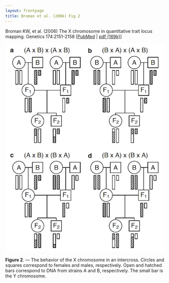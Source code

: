 ```yaml
---
layout: frontpage
title: Broman et al. (2006) Fig 2
---
```


Broman KW, et al. (2006)  The X chromosome
in quantitative trait locus mapping.  Genetics 174:2151-2158
\[[PubMed](http://www.ncbi.nlm.nih.gov/pubmed/17028340) | [pdf (169k)](http://www.biostat.wisc.edu/~kbroman/publications/xchr.pdf)\]

![Broman et al. (2006) Fig 2](../../assets/bigpubpics/xchr_fig2_lg.png)

**Figure 2**. &mdash; The behavior of the X chromosome in an intercross.
Circles and squares correspond to females and males, respectively.
Open and hatched bars correspond to DNA from
strains A and B, respectively. The small bar is the Y chromosome.
